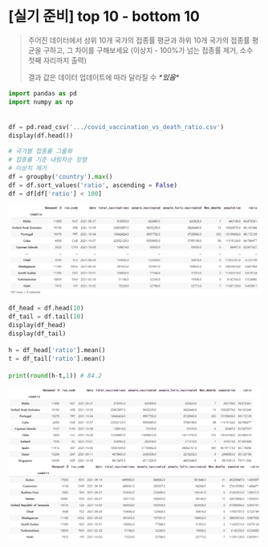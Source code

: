 # [실기 준비] top 10 - bottom 10

> 주어진 데이터에서 상위 10개 국가의 접종률 평균과 하위 10개 국가의 접종률 평균을 구하고, 그 차이를 구해보세요 (이상치 - 100%가 넘는 접종률 제거, 소수 첫째 자리까지 출력)
>
> 결과 값은 데이터 업데이트에 따라 달라질 수 ***\*있음\****

```python
import pandas as pd
import numpy as np


df = pd.read_csv('.../covid_vaccination_vs_death_ratio.csv')
display(df.head())
```

```python
# 국가별 접종률 그룹화
# 접종률 기준 내림차순 정렬
# 이상치 제거
df = groupby('country').max()
df = df.sort_values('ratio', ascending = False)
df = df[df['ratio'] < 100]
```

![image-20211116145452904](markdown-images/image-20211116145452904.png)

```python
df_head = df.head(10)
df_tail = df.tail(10)
display(df_head)
display(df_tail)

h = df_head['ratio'].mean()
t = df_tail['ratio'].mean()

print(round(h-t,1)) # 84.2
```

![image-20211116145530128](markdown-images/image-20211116145530128.png)

